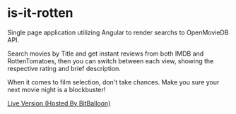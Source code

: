 # is-it-rotten

Single page application utilizing Angular to render searchs to OpenMovieDB API. 

Search movies by Title and get instant reviews from both IMDB and RottenTomatoes, then you can switch between each view, showing the respective rating and brief description. 

When it comes to film selection, don't take chances. Make you sure your next movie night is a blockbuster!

[Live Version (Hosted By BitBalloon)](http://pump-attendant-rabbit-48751.bitballoon.com/)

